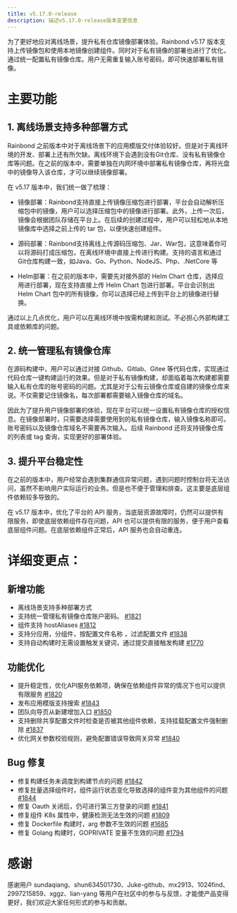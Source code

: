 ```yaml
---
title: v5.17.0-release
description: 描述v5.17.0-release版本变更信息
---
```


为了更好地应对离线场景，提升私有仓库镜像部署体验。Rainbond v5.17 版本支持上传镜像包和使用本地镜像创建组件。同时对于私有镜像的部署也进行了优化，通过统一配置私有镜像仓库。用户无需重复输入账号密码，即可快速部署私有镜像。

# 主要功能

## 1. 离线场景支持多种部署方式

Rainbond 之前版本中对于离线场景下的应用模版交付体验较好。但是对于离线环境的开发、部署上还有所欠缺。离线环境下会遇到没有Git仓库、没有私有镜像仓库等问题。在之前的版本中，需要单独在内网环境中部署私有镜像仓库，再将光盘中的镜像导入该仓库，才可以继续镜像部署。

在 v5.17 版本中，我们统一做了梳理：

- 镜像部署：Rainbond支持直接上传镜像压缩包进行部署，平台会自动解析压缩包中的镜像，用户可以选择压缩包中的镜像进行部署。此外，上传一次后，镜像会根据团队存储在平台上。在后续的创建过程中，用户可以轻松地从本地镜像库中选择之前上传的 tar 包，以便快速创建组件。

- 源码部署：Rainbond支持离线上传源码压缩包、Jar、War包，这意味着你可以将源码打成压缩包，在离线环境中直接上传进行构建。支持的语言和通过Git仓库构建一致，如Java、Go、Python、NodeJS、Php、.NetCore 等

- Helm部署：在之前的版本中，需要先对接外部的 Helm Chart 仓库，选择应用进行部署，现在支持直接上传 Helm Chart 包进行部署。平台会识别出 Helm Chart 包中的所有镜像，你可以选择已经上传到平台上的镜像进行替换。

通过以上几点优化，用户可以在离线环境中按需构建和测试。不必担心外部构建工具或依赖库的问题。

## 2. 统一管理私有镜像仓库

在源码构建中，用户可以通过对接 Github、Gitlab、Gitee 等代码仓库，实现通过代码仓库一键构建运行的效果。但是对于私有镜像构建，却面临着每次构建都需要输入私有仓库的账号密码的问题。尤其是对于公有云镜像仓库或自建的镜像仓库来说。不仅需要记住镜像名，每次部署都需要输入镜像仓库的域名。

因此为了提升用户镜像部署的体验，现在平台可以统一设置私有镜像仓库的授权信息。在镜像部署时，只需要选择需要使用到的私有镜像仓库，输入镜像名称即可。账号密码以及镜像仓库域名不需要再次输入。后续 Rainbond 还将支持镜像仓库的列表或 tag 查询，实现更好的部署体验。

## 3. 提升平台稳定性

在之前的版本中，用户经常会遇到集群通信异常问题，遇到问题时控制台将无法访问，虽然不影响用户实际运行的业务。但是也不便于管理和排查。这主要是底层组件依赖较多导致的。

在 v5.17 版本中，优化了平台的 API 服务，当底层资源故障时，仍然可以提供有限服务，即使底层依赖组件存在问题，API 也可以提供有限的服务，便于用户查看底层组件问题。在底层依赖组件正常后，API 服务也会自动重连。

# 详细变更点：

## 新增功能

- 离线场景支持多种部署方式
- 支持统一管理私有镜像仓库账户密码。 [#1821](https://github.com/goodrain/rainbond/issues/1821)
- 组件支持 hostAliases [#1812](https://github.com/goodrain/rainbond/issues/1812)
- 支持分应用，分组件，按配置文件名称 ，过滤配置文件 [#1838](https://github.com/goodrain/rainbond/issues/1838)
- 支持自动构建时无需设置触发关键词，通过提交直接触发构建 [#1770](https://github.com/goodrain/rainbond/issues/1770)

## 功能优化

- 提升稳定性，优化API服务依赖项，确保在依赖组件异常的情况下也可以提供有限服务 [#1820](https://github.com/goodrain/rainbond/issues/1820)
- 发布应用模版支持搜索 [#1843](https://github.com/goodrain/rainbond/issues/1843)
- 团队向导页从新建增加入口 [#1850](https://github.com/goodrain/rainbond/issues/1850)
- 支持删除共享配置文件时检查是否被其他组件依赖，支持挂载配置文件强制删除 [#1837](https://github.com/goodrain/rainbond/issues/1837)
- 优化网关参数校验规则，避免配置错误导致网关异常 [#1840](https://github.com/goodrain/rainbond/issues/1840)

## Bug 修复

- 修复构建任务未调度到构建节点的问题 [#1842](https://github.com/goodrain/rainbond/issues/1842)
- 修复批量选择组件时，组件运行状态变化导致选择的组件变为其他组件的问题 [#1844](https://github.com/goodrain/rainbond/issues/1844)
- 修复 Oauth 关闭后，仍可进行第三方登录的问题 [#1841](https://github.com/goodrain/rainbond/issues/1841)
- 修复组件 K8s 属性中，健康检测无法生效的问题 [#1809](https://github.com/goodrain/rainbond/issues/1809)
- 修复 Dockerfile 构建时，arg 参数不生效的问题 [#1685](https://github.com/goodrain/rainbond/issues/1685)
- 修复 Golang 构建时，GOPRIVATE 变量不生效的问题 [#1794](https://github.com/goodrain/rainbond/issues/1794)

# 感谢

感谢用户 sundaqiang、shun634501730、Juke-github、mx2913、1024find、2997215859、xggz、lian-yang 等用户在社区中的参与与反馈，才能使产品变得更好，我们欢迎大家任何形式的参与和贡献。